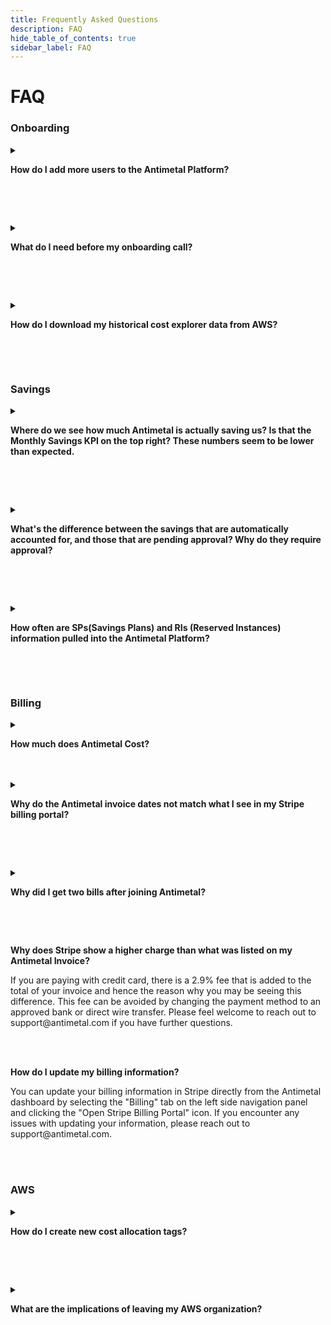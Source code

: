 ```yaml
---
title: Frequently Asked Questions
description: FAQ
hide_table_of_contents: true
sidebar_label: FAQ
---
```


# FAQ

### Onboarding

<details>
<summary>

**How do I add more users to the Antimetal Platform?**

</summary>

You can add more users to the Antimetal platform via the Members section, found under settings at the bottom left of the dashboard.  
Settings -> Members -> Enter User Email Address -> Select Permission -> Send Invite

:::info
Only Admins change budgets, approve savings, and acknowledge guardrail recommendations
:::

</details>

<br></br>

<details>
<summary>

**What do I need before my onboarding call?**

</summary>

Before your Antimetal onboarding call, we highly recommend you bring:

- [**Historical Cost Explorer data**](/onboarding/csv) (as far back as you want)
- Credit card or bank information (for monthly AWS invoices)
- Administrator access to the AWS account you want to onboard to the Antimetal organization

</details>

<br></br>

<details>
<summary>

**How do I download my historical cost explorer data from AWS?**

</summary>

For a step-by-step guide on how to download this information from AWS Cost Explorer, please follow [<u>**the guide here**</u>](/onboarding/csv.md).

</details>

<br></br>

### Savings

<details>
<summary>

**Where do we see how much Antimetal is actually saving us? Is that the Monthly Savings KPI on the top right? These numbers seem to be lower than expected.**

</summary>

Monthly savings are the unique savings generated by Antimetal (excludes any savings instruments you purchased or came in with when joining).

</details>

<br></br>

<details>
<summary>

**What's the difference between the savings that are automatically accounted for, and those that are pending approval? Why do they require approval?**

</summary>

We automatically approve savings plan recommendations (for Sagemaker and Compute since they are extremely flexible). We expose RI recommendations to you and filter the RI recs for ones that we feel are stable and good choices; however, you know your infrastructure better than us, so we require you to approve any recommendation before making those purchases.

</details>

<br></br>

<details>
<summary>

**How often are SPs(Savings Plans) and RIs (Reserved Instances) information pulled into the Antimetal Platform?**

</summary>

SP and RIs information are pulled daily into the platform.

</details>

<br></br>

### Billing

<details>
<summary>

**How much does Antimetal Cost?**

</summary>

Antimetal passes all savings back to our customers and is **free for most customers**. 

The only time we charge a fee is if your monthly bill is over $50k, per [<u>**our website pricing page**</u>](https://antimetal.com/#pricing)
</details>
<br></br>

<details>
<summary>

**Why do the Antimetal invoice dates not match what I see in my Stripe billing portal?**

</summary>
We send out the detailed invoice on the 6th of the month. On the 8th of the month, we send a Stripe invoice (which automatically charges the payment method on file) which will have an associated receipt.  Stripe shows the 6th-8th since that's when we send out invoices, but invoices will always be for a single month of services.

</details>

<br></br>

<details>
<summary>

**Why did I get two bills after joining Antimetal?**

</summary>
The first month is the only month you will be seeing two bills, one from AWS and one from Antimetal since you joined in the middle of the month. Moving forward, you will only see one bill on your account.
</details>

<br></br>

</details>
<summary>

**Why does Stripe show a higher charge than what was listed on my Antimetal Invoice?**

</summary>
If you are paying with credit card, there is a 2.9% fee that is added to the total of your invoice and hence the reason why you may be seeing this difference. This fee can be avoided by changing the payment method to an approved bank or direct wire transfer.  Please feel welcome to reach out to support@antimetal.com if you have further questions. 
</details>

<br></br>

</details>
<summary>

**How do I update my billing information?**

</summary>
You can update your billing information in Stripe directly from the Antimetal dashboard by selecting the "Billing" tab on the left side navigation panel and clicking the "Open Stripe Billing Portal" icon. If you encounter any issues with updating your information, please reach out to support@antimetal.com. 
</details>

<br></br>

### AWS

<details>
<summary>

**How do I create new cost allocation tags?**

</summary>

All tags that you apply to any resource become cost-allocation tags as soon as they are approved. After you create any new tags, Antimetal will approve these tags as cost allocation tags so you can view them in the cost explorer/CUR/etc.

</details>

<br></br>

<details>
<summary>

**What are the implications of leaving my AWS organization?**

</summary>

We do not create an “OrganizationAccountAccessRole” in your account when you join our organization, preventing us from getting admin access to any parts of your account. Any administrative changes would need to be explicitly accepted by you via a “handshake”. Read the [<u>**AWS documentation here**</u>](https://docs.aws.amazon.com/organizations/latest/userguide/orgs_manage_accounts_invites.html#:~:text=However%2C%20unlike%20created%20accounts%2C%20the%20OrganizationAccountAccessRole%20IAM%20role%20is%20not%20automatically%20created%20in%20the%20member%20account%20with%20permissions%20for%20the%20management%20account%20to%20assume.).

</details>
